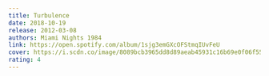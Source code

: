 ```yaml
---
title: Turbulence
date: 2018-10-19
release: 2012-03-08
authors: Miami Nights 1984
link: https://open.spotify.com/album/1sjg3emGXcOFStmqIUvFeU
cover: https://i.scdn.co/image/8089bcb3965dd8d89aeab45931c16b69e0f06f55
rating: 4
---
```

